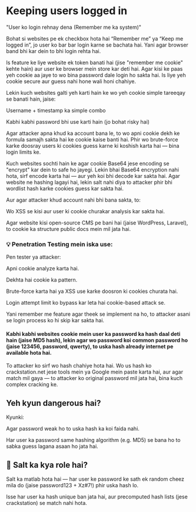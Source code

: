 # Keeping users logged in
"User ko login rehnay dena (Remember me ka system)"

Bohat si websites pe ek checkbox hota hai “Remember me” ya “Keep me logged in”, jo user ko bar bar login karne se bachata hai. Yani agar browser band bhi kar dein to bhi login rehta hai.

Is feature ke liye website ek token banati hai (jise "remember me cookie" kehte hain) aur user ke browser mein store kar deti hai. Agar kisi ke paas yeh cookie aa jaye to wo bina password dale login ho sakta hai. Is liye yeh cookie secure aur guess nahi hone wali honi chahiye.

Lekin kuch websites galti yeh karti hain ke wo yeh cookie simple tareeqay se banati hain, jaise:

Username + timestamp ka simple combo

Kabhi kabhi password bhi use karti hain (jo bohat risky hai)

Agar attacker apna khud ka account bana le, to wo apni cookie dekh ke formula samajh sakta hai ke cookie kaise banti hai. Phir wo brute-force karke doosray users ki cookies guess karne ki koshish karta hai — bina login limits ke.

Kuch websites sochti hain ke agar cookie Base64 jese encoding se "encrypt" kar dein to safe ho jayegi. Lekin bhai Base64 encryption nahi hota, sirf encode karta hai — aur yeh koi bhi decode kar sakta hai.
Agar website ne hashing lagayi hai, lekin salt nahi diya to attacker phir bhi wordlist hash karke cookies guess kar sakta hai.

Aur agar attacker khud account nahi bhi bana sakta, to:

Wo XSS se kisi aur user ki cookie churakar analysis kar sakta hai.

Agar website kisi open-source CMS pe bani hai (jaise WordPress, Laravel), to cookie ka structure public docs mein mil jata hai.

### 💡 Penetration Testing mein iska use:
Pen tester ya attacker:

Apni cookie analyze karta hai.

Dekhta hai cookie ka pattern.

Brute-force karta hai ya XSS use karke doosron ki cookies churata hai.

Login attempt limit ko bypass kar leta hai cookie-based attack se.

Yani remember me feature agar theek se implement na ho, to attacker asani se login process ko hi skip kar sakta hai.

#### Kabhi kabhi websites cookie mein user ka password ka hash daal deti hain (jaise MD5 hash), lekin agar wo password koi common password ho (jaise 123456, password, qwerty), to uska hash already internet pe available hota hai.

To attacker ko sirf wo hash chahiye hota hai. Wo us hash ko crackstation.net jese tools mein ya Google mein paste karta hai, aur agar match mil gaya — to attacker ko original password mil jata hai, bina kuch complex cracking ke.

## Yeh kyun dangerous hai?
Kyunki:

Agar password weak ho to uska hash ka koi faida nahi.

Har user ka password same hashing algorithm (e.g. MD5) se bana ho to sabka guess lagana asaan ho jata hai.

## 🧂 Salt ka kya role hai?
Salt ka matlab hota hai — har user ke password ke sath ek random cheez mila do (jaise password123 + Xz#7!) phir uska hash lo.

Isse har user ka hash unique ban jata hai, aur precomputed hash lists (jese crackstation) se match nahi hota.


